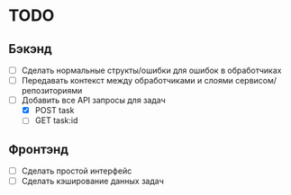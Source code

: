 # TODO

## Бэкэнд

- [ ] Сделать нормальные структы/ошибки для ошибок в обработчиках
- [ ] Передавать контекст между обработчиками и слоями сервисом/репозиториями
- [ ] Добавить все API запросы для задач
  - [x] POST task
  - [ ] GET task:id

## Фронтэнд

- [ ] Сделать простой интерфейс
- [ ] Сделать кэширование данных задач

